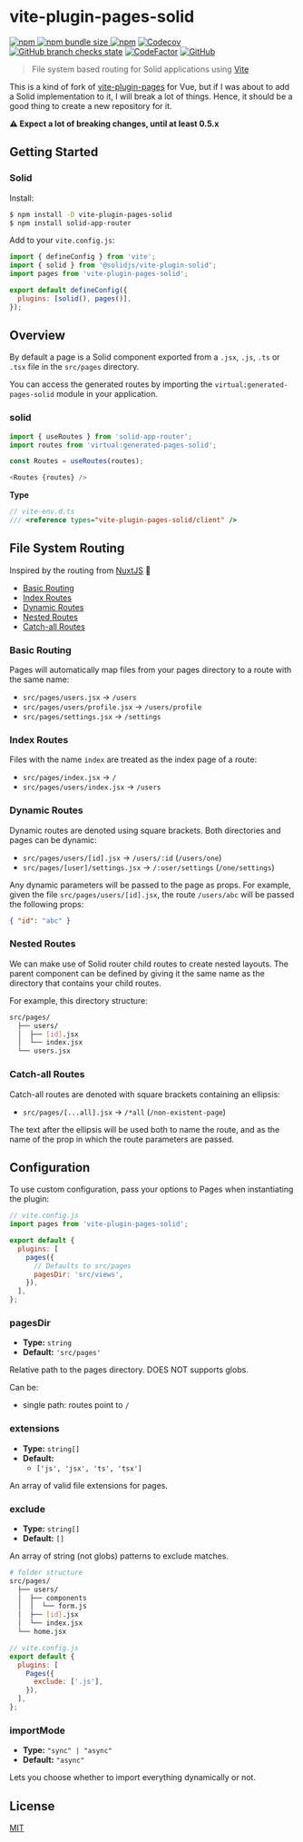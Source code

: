 # vite-plugin-pages-solid

[![npm](https://img.shields.io/npm/v/vite-plugin-pages-solid?style=flat-square)
![npm bundle size](https://img.shields.io/bundlephobia/min/vite-plugin-pages-solid?style=flat-square)
![npm](https://img.shields.io/npm/dm/vite-plugin-pages-solid?style=flat-square)](https://www.npmjs.com/package/vite-plugin-pages-solid)
[![Codecov](https://img.shields.io/codecov/c/github/aldy505/vite-plugin-pages-solid?style=flat-square)](https://codecov.io/gh/aldy505/vite-plugin-pages-solid)
[![GitHub branch checks state](https://img.shields.io/github/checks-status/aldy505/vite-plugin-pages-solid/master?style=flat-square)](https://github.com/aldy505/vite-plugin-pages-solid/actions)
[![CodeFactor](https://www.codefactor.io/repository/github/aldy505/vite-plugin-pages-solid/badge)](https://www.codefactor.io/repository/github/aldy505/vite-plugin-pages-solid)
[![GitHub](https://img.shields.io/github/license/aldy505/vite-plugin-pages-solid?style=flat-square)](https://github.com/aldy505/vite-plugin-pages-solid/blob/master/LICENSE)

> File system based routing for Solid applications using
> [Vite](https://github.com/vitejs/vite)

This is a kind of fork of [vite-plugin-pages](https://github.com/hannoeru/vite-plugin-pages) for Vue, but if I was about to add a Solid implementation to it, I will break a lot of things. Hence, it should be a good thing to create a new repository for it.

**⚠ Expect a lot of breaking changes, until at least 0.5.x**

## Getting Started

### Solid

Install:

```bash
$ npm install -D vite-plugin-pages-solid
$ npm install solid-app-router
```

Add to your `vite.config.js`:

```js
import { defineConfig } from 'vite';
import { solid } from '@solidjs/vite-plugin-solid';
import pages from 'vite-plugin-pages-solid';

export default defineConfig({
  plugins: [solid(), pages()],
});
```

## Overview

By default a page is a Solid component exported from a `.jsx`, `.js`, `.ts` or `.tsx` file in the
`src/pages` directory.

You can access the generated routes by importing the `virtual:generated-pages-solid`
module in your application.

### solid

```js
import { useRoutes } from 'solid-app-router';
import routes from 'virtual:generated-pages-solid';

const Routes = useRoutes(routes);

<Routes {routes} />
```

**Type**

```ts
// vite-env.d.ts
/// <reference types="vite-plugin-pages-solid/client" />
```

## File System Routing

Inspired by the routing from
[NuxtJS](https://nuxtjs.org/guides/features/file-system-routing) 💚

- [Basic Routing](#basic-routing)
- [Index Routes](#index-routes)
- [Dynamic Routes](#dynamic-routes)
- [Nested Routes](#nested-routes)
- [Catch-all Routes](#catch-all-routes)

### Basic Routing

Pages will automatically map files from your pages directory to a route with the
same name:

- `src/pages/users.jsx` -> `/users`
- `src/pages/users/profile.jsx` -> `/users/profile`
- `src/pages/settings.jsx` -> `/settings`

### Index Routes

Files with the name `index` are treated as the index page of a route:

- `src/pages/index.jsx` -> `/`
- `src/pages/users/index.jsx` -> `/users`

### Dynamic Routes

Dynamic routes are denoted using square brackets. Both directories and pages can
be dynamic:

- `src/pages/users/[id].jsx` -> `/users/:id` (`/users/one`)
- `src/pages/[user]/settings.jsx` -> `/:user/settings` (`/one/settings`)

Any dynamic parameters will be passed to the page as props. For example, given
the file `src/pages/users/[id].jsx`, the route `/users/abc` will be passed the
following props:

```json
{ "id": "abc" }
```

### Nested Routes

We can make use of Solid router child routes to create nested layouts. The parent
component can be defined by giving it the same name as the directory that
contains your child routes.

For example, this directory structure:

```bash
src/pages/
  ├── users/
  │  ├── [id].jsx
  │  └── index.jsx
  └── users.jsx
```

### Catch-all Routes

Catch-all routes are denoted with square brackets containing an ellipsis:

- `src/pages/[...all].jsx` -> `/*all` (`/non-existent-page`)

The text after the ellipsis will be used both to name the route, and as the name
of the prop in which the route parameters are passed.

## Configuration

To use custom configuration, pass your options to Pages when instantiating the
plugin:

```js
// vite.config.js
import pages from 'vite-plugin-pages-solid';

export default {
  plugins: [
    pages({
      // Defaults to src/pages
      pagesDir: 'src/views',
    }),
  ],
};
```

### pagesDir

- **Type:** `string`
- **Default:** `'src/pages'`

Relative path to the pages directory. DOES NOT supports globs.

Can be:

- single path: routes point to `/`

### extensions

- **Type:** `string[]`
- **Default:**
  - `['js', 'jsx', 'ts', 'tsx']`

An array of valid file extensions for pages.

### exclude

- **Type:** `string[]`
- **Default:** `[]`

An array of string (not globs) patterns to exclude matches.

```bash
# folder structure
src/pages/
  ├── users/
  │  ├── components
  │  │  └── form.js
  │  ├── [id].jsx
  │  └── index.jsx
  └── home.jsx
```

```js
// vite.config.js
export default {
  plugins: [
    Pages({
      exclude: ['.js'],
    }),
  ],
};
```

### importMode

- **Type:** `"sync" | "async"`
- **Default:** `"async"`

Lets you choose whether to import everything dynamically or not.

## License

[MIT](./LICENSE)
